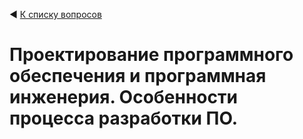 ◀ [К списку вопросов](../README.md)

# Проектирование программного обеспечения и программная инженерия. Особенности процесса разработки ПО.